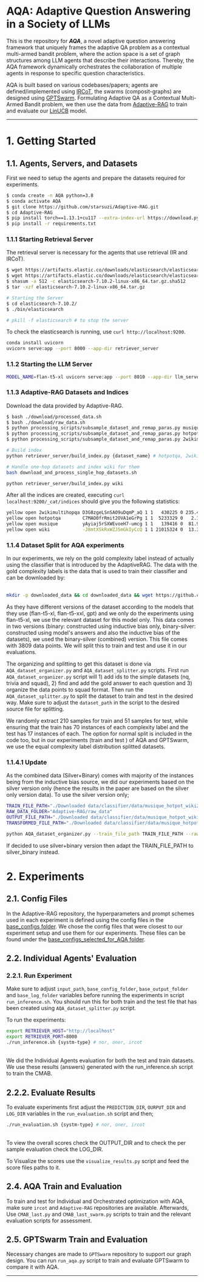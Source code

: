 # AQA: Adaptive Question Answering in a Society of LLMs

This is the repository for ***AQA***, a novel adaptive question answering framework that uniquely frames the adaptive QA problem as a contextual multi-armed bandit problem, where the action space is a set of graph structures among LLM agents that describe their interactions. Thereby, the AQA framework dynamically orchestrates the collaboration of multiple agents in response to specific question characteristics.

AQA is built based on various codebases/papers; agents are defined/implemented using [IRCoT](https://github.com/StonyBrookNLP/ircot), the swarms (composit-graphs) are designed using [GPTSwarm](https://github.com/metauto-ai/GPTSwarm/tree/main). Formulating Adaptive QA as a Contextual Multi-Armed Bandit problem, we then use the data from [Adaptive-RAG](https://github.com/starsuzi/Adaptive-RAG) to train and evaluate our [LinUCB](https://arxiv.org/pdf/1003.0146) model.

- - -

# 1. Getting Started 

## 1.1. Agents, Servers, and Datasets 
First we need to setup the agents and prepare the datasets required for experiments.

```bash
$ conda create -n AQA python=3.8
$ conda activate AQA
$ git clone https://github.com/starsuzi/Adaptive-RAG.git
$ cd Adaptive-RAG
$ pip install torch==1.13.1+cu117 --extra-index-url https://download.pytorch.org/whl/cu117
$ pip install -r requirements.txt
```

### 1.1.1 Starting Retrieval Server
The retrieval server is necessary for the agents that use retrieval (IR and IRCoT).
```bash
$ wget https://artifacts.elastic.co/downloads/elasticsearch/elasticsearch-7.10.2-linux-x86_64.tar.gz
$ wget https://artifacts.elastic.co/downloads/elasticsearch/elasticsearch-7.10.2-linux-x86_64.tar.gz.sha512
$ shasum -a 512 -c elasticsearch-7.10.2-linux-x86_64.tar.gz.sha512
$ tar -xzf elasticsearch-7.10.2-linux-x86_64.tar.gz

# Starting the Server
$ cd elasticsearch-7.10.2/
$ ./bin/elasticsearch 

# pkill -f elasticsearch # to stop the server
```

To check the elasticsearch is running, use `curl http://localhost:9200`.



```bash
conda install uvicorn 
uvicorn serve:app --port 8000 --app-dir retriever_server
```

### 1.1.2 Starting the LLM Server

```bash
MODEL_NAME=flan-t5-xl uvicorn serve:app --port 8010 --app-dir llm_server # model_name: flan-t5-xxl, flan-t5-xl
```


### 1.1.3 Adaptive-RAG Datasets and Indices
Download the data provided by Adaptive-RAG.
```bash
$ bash ./download/processed_data.sh
$ bash ./download/raw_data.sh
$ python processing_scripts/subsample_dataset_and_remap_paras.py musique dev_diff_size 500
$ python processing_scripts/subsample_dataset_and_remap_paras.py hotpotqa dev_diff_size 500
$ python processing_scripts/subsample_dataset_and_remap_paras.py 2wikimultihopqa dev_diff_size 500
```

```bash
# Build index
python retriever_server/build_index.py {dataset_name} # hotpotqa, 2wikimultihopqa, musique

# Handle one-hop datasets and index wiki for them
bash download_and_process_single_hop_datasets.sh

python retriever_server/build_index.py wiki
```

After all the indices are created, executing `curl localhost:9200/_cat/indices` should give you the following statistics:
```bash
yellow open 2wikimultihopqa D3G8zgeLSnSAO9uDqmP_aQ 1 1   430225 0 235.4mb 235.4mb
yellow open hotpotqa        C7MAO0frRmit2OVA1eGrPg 1 1  5233329 0   2.1gb   2.1gb
yellow open musique         yAyiaj5rSXWEvoeH7-umcg 1 1   139416 0  81.9mb  81.9mb
yellow open wiki            -J8mtXSkRxWZJ5mGkIyCcQ 1 1 21015324 0  13.3gb  13.3gb
```



### 1.1.4 Dataset Split for AQA experiments

In our experiments, we rely on the gold complexity label instead of actually using the classifier that is introduced by the AdaptiveRAG. The data with the gold complexity labels is the data that is used to train their classifier and can be downloaded by: 
<br><br>
```bash
mkdir -p downloaded_data && cd downloaded_data && wget https://github.com/starsuzi/Adaptive-RAG/raw/main/data.tar.gz && tar -xzvf data.tar.gz && rm data.tar.gz

```
As they have different versions of the dataset according to the models that they use (flan-t5-xl, flan-t5-xxl, gpt) and we only do the experiments using flan-t5-xl, we use the relevant dataset for this model only. This data comes in two versions (binary: constructed using inductive bias only, binary-silver: constructed using model's answers and also the inductive bias of the datasets), we used the binary-silver (combined) version. This file comes with 3809 data points. We will split this to train and test and use it in our evaluations.

The organizing and splitting to get this dataset is done via `AQA_dataset_organizer.py` and `AQA_dataset_splitter.py` scripts. 
First run `AQA_dataset_organizer.py` script will 1) add ids to the simple datasets (nq, trivia and squad), 2) find and add the gold answer to each question and 3) organize the data points to squad format. 
Then run the `AQA_dataset_splitter.py` to split the dataset to train and test in the desired way. Make sure to adjust the `dataset_path` in the script to the desired source file for splitting. 

We randomly extract 210 samples for train and 51 samples for test, while ensuring that the train has 70 instances of each complexity label and the test has 17 instances of each. The option for normal split is included in the code too, but in our experiments (train and test ) of AQA and GPTSwarm, we use the equal complexity label distribution splitted datasets. 

### 1.1.4.1 Update
As the combined data (Silver+Binary) comes with majority of the instances being from the inductive bias source, we did our experiments based on the silver version only (hence the results in the paper are based on the silver only version data). 
To use the silver version only;
```bash
TRAIN_FILE_PATH="./Downloaded data/classifier/data/musique_hotpot_wiki2_nq_tqa_sqd/flan_t5_xl/silver/train.json"
RAW_DATA_FOLDER="Adaptive-RAG/raw_data"
OUTPUT_FILE_PATH="./Downloaded data/classifier/data/musique_hotpot_wiki2_nq_tqa_sqd/flan_t5_xl/silver/train_w_answers.json"
TRANSFORMED_FILE_PATH="./Downloaded data/classifier/data/musique_hotpot_wiki2_nq_tqa_sqd/flan_t5_xl/silver/train_w_answers_in_squad_format.json"

python AQA_dataset_organizer.py --train_file_path TRAIN_FILE_PATH --raw_data_folder RAW_DATA_FOLDER --output_file_path OUTPUT_FILE_PATH --transformed_file_path TRANSFORMED_FILE_PATH
```
If decided to use silver+binary version then adapt the TRAIN_FILE_PATH to silver_binary instead.

# 2. Experiments

## 2.1. Config Files
In the Adaptive-RAG repository, the hyperparameters and prompt schemes used in each experiment is defined using the config files in the [base_configs folder](AQA_project/Adaptive-RAG/base_configs). We chose the config files that were closest to our experiment setup and use them for our experiments. These files can be found under the [base_configs_selected_for_AQA folder](https://gitlab.science.ru.nl/mhoveyda/AdaptiveQA-2/-/tree/main/Adaptive-RAG/base_configs_selected_for_AQA?ref_type=heads).

## 2.2. Individual Agents' Evaluation

### 2.2.1. Run Experiment
Make sure to adjust `input_path`, `base_config_folder`, `base_output_folder` and `base_log_folder` variables before running the experiments in script `run_inference.sh`. You should run this for both train and the test file that has been created using `AQA_dataset_splitter.py` script.

To run the experiments:

```bash
export RETRIEVER_HOST="http://localhost"
export RETRIEVER_PORT=8000
./run_inference.sh {systm-type} # nor, oner, ircot
```
<br>
We did the Individual Agents evaluation for both the test and train datasets.  We use these results (answers) generated with the run_inference.sh script to train the CMAB. 


## 2.2.2. Evaluate Results

To evaluate experiments first adjust the `PREDICTION_DIR`, `OURPUT_DIR` and `LOG_DIR` variables in the `run_evaluation.sh` script and then;

```bash
./run_evaluation.sh {systm-type} # nor, oner, ircot
```
<br>
To view the overall scores check the OUTPUT_DIR and to check the per sample evaluation check the LOG_DIR.
<br>

To Visualize the scores use the `visualize_results.py` script and feed the score files paths to it. 


## 2.4. AQA Train and Evaluation
To train and test for Individual and Orchestrated optimization with AQA, make sure `ircot` and `Adaptive-RAG` repositories are available. Afterwards, Use `CMAB_last.py` and `CMAB_last_swarm.py` scripts to train and the relevant evaluation scripts for assessment. 

## 2.5. GPTSwarm Train and Evaluation
Necessary changes are made to `GPTSwarm` repository to support our graph design. You can run `run_aqa.py` script to train and evaluate GPTSwarm to compare it with AQA.

- - - 
